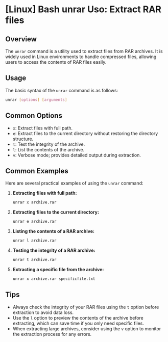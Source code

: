 # [Linux] Bash unrar Uso: Extract RAR files

## Overview
The `unrar` command is a utility used to extract files from RAR archives. It is widely used in Linux environments to handle compressed files, allowing users to access the contents of RAR files easily.

## Usage
The basic syntax of the `unrar` command is as follows:

```bash
unrar [options] [arguments]
```

## Common Options
- `x`: Extract files with full path.
- `e`: Extract files to the current directory without restoring the directory structure.
- `t`: Test the integrity of the archive.
- `l`: List the contents of the archive.
- `v`: Verbose mode; provides detailed output during extraction.

## Common Examples
Here are several practical examples of using the `unrar` command:

1. **Extracting files with full path:**
   ```bash
   unrar x archive.rar
   ```

2. **Extracting files to the current directory:**
   ```bash
   unrar e archive.rar
   ```

3. **Listing the contents of a RAR archive:**
   ```bash
   unrar l archive.rar
   ```

4. **Testing the integrity of a RAR archive:**
   ```bash
   unrar t archive.rar
   ```

5. **Extracting a specific file from the archive:**
   ```bash
   unrar x archive.rar specificfile.txt
   ```

## Tips
- Always check the integrity of your RAR files using the `t` option before extraction to avoid data loss.
- Use the `l` option to preview the contents of the archive before extracting, which can save time if you only need specific files.
- When extracting large archives, consider using the `v` option to monitor the extraction process for any errors.